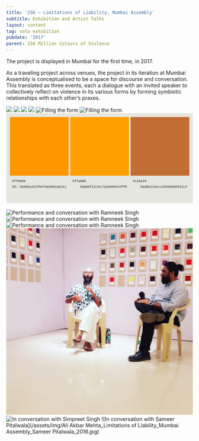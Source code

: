 ```yaml
---
title: '256 ~ Limitations of Liability, Mumbai Assembly'
subtitle: Exhibition and Artist Talks
layout: content
tag: solo exhibition
pubdate: '2017'
parent: 256 Million Colours of Violence
---
```

The project is displayed in Mumbai for the first time, in 2017.

As a traveling project across venues, the project in its iteration at Mumbai Assembly is conceptualised to be a space for discourse and conversation. This translated as three events, each a dialogue with an invited speaker to collectively reflect on violence in its various forms by forming symbiotic relationships with each other’s praxes.

![](/assets/img/ali-akbar-mehta_256-million-colours-of-violence_detail_2017.jpg)
![](/assets/img/colour-wall-survey-table.jpg)
![](/assets/img/opening-night.jpg)
![](/assets/img/audience-3.jpg)
![Filling the form](/assets/img/filling-the-form.jpg)
![Filling the form](/assets/img/ali-ken.jpg)
![Filling the form](/assets/img/colours-of-violence.jpg)


![Performance and conversation with Ramneek Singh](/assets/img/ramneek-singh-performance.jpg)
![Performance and conversation with Ramneek Singh](/assets/img/ramneek-singh-performance-2.jpg)
![Performance and conversation with Ramneek Singh](/assets/img/ramneek-and-ali-in-conversation.jpg)
![In conversation with Simpreet Singh](/assets/img/ali-akbar-mehta-and-simpreet-singh.jpg)
![In conversation with Simpreet Singh](/assets/img/audience-2.jpg)
![In conversation with Sameer Pitalwala](/assets/img/Ali Akbar Mehta_Limitations of Liability_Mumbai Assembly_Sameer Pitalwala_2016.jpg)
